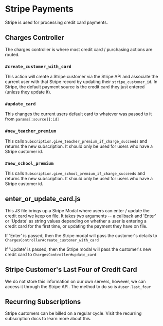 # Stripe Payments

Stripe is used for processing credit card payments.

## Charges Controller

The charges controller is where most credit card / purchasing actions are routed.

### `#create_customer_with_card`

This action will create a Stripe customer via the Stripe API and associate the current user with that Stripe record by updating their `stripe_customer_id`. In Stripe, the default payment source is the credit card they just entered (unless they update it).

### `#update_card`

This changes the current users default card to whatever was passed to it from `params[:source][:id]`

### `#new_teacher_premium`

This calls `Subscription.give_teacher_premium_if_charge_succeeds` and returns the new subscription. It should only be used for users who have a Stripe customer id.

### `#new_school_premium`

This calls `Subscription.give_school_premium_if_charge_succeeds` and returns the new subscription. It should only be used for users who have a Stripe customer id.

## enter_or_update_card.js

This JS file brings up a Stripe Modal where users can enter / update the credit card we keep on file. It takes two arguments -- a callback and 'Enter' or 'Update' as string values depending on whether a user is entering a credit card for the first time, or updating the payment they have on file.

If 'Enter' is passed, then the Stripe modal will pass the customer's details to `ChargesController#create_customer_with_card`

If 'Update' is passed, then the Stripe modal will pass the customer's new credit card to `ChargesController#update_card`

## Stripe Customer's Last Four of Credit Card

We do not store this information on our own servers, however, we can access it through the Stripe API. The method to do so is `#user.last_four`

## Recurring Subscriptions

Stripe customers can be billed on a regular cycle. Visit the recurring subscription docs to learn more about this.
